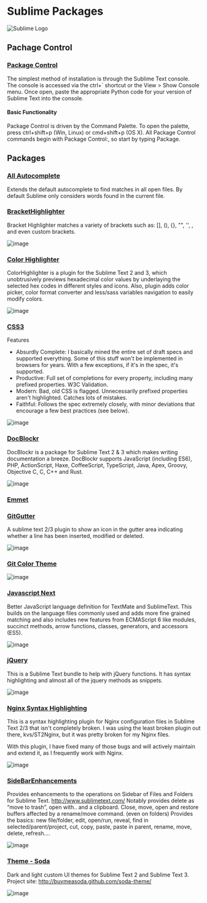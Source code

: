 # Sublime Packages


![Sublime Logo](http://static.grayghostvisuals.com/imgblog/st2-logo.png)


## Pachage Control


### [Package Control](https://packagecontrol.io/installation)

The simplest method of installation is through the Sublime Text console. The console is accessed via the ctrl+` shortcut or the View > Show Console menu. Once open, paste the appropriate Python code for your version of Sublime Text into the console.


#### Basic Functionality

Package Control is driven by the Command Palette. To open the palette, press ctrl+shift+p (Win, Linux) or cmd+shift+p (OS X). All Package Control commands begin with Package Control:, so start by typing Package.




## Packages


### [All Autocomplete](https://packagecontrol.io/packages/All%20Autocomplete)

Extends the default autocomplete to find matches in all open files.
By default Sublime only considers words found in the current file.



### [BracketHighlighter](https://packagecontrol.io/packages/BracketHighlighter)
Bracket Highlighter matches a variety of brackets such as: [], (), {}, "", '', <tag></tag>, and even custom brackets.

![image](https://packagecontrol.io/readmes/img/2c23129492d6d74b8f9139711578e9ad0d1115a0.png)




### [Color Highlighter](https://packagecontrol.io/packages/Color%20Highlighter)

ColorHighlighter is a plugin for the Sublime Text 2 and 3, which unobtrusively previews hexadecimal color values by underlaying the selected hex codes in different styles and icons. Also, plugin adds color picker, color format converter and less/sass variables navigation to easily modify colors.

![image](https://packagecontrol.io/readmes/img/69aa4c77d00ccb820f0bd59afea788cc6d5526b4.png)




### [CSS3](https://packagecontrol.io/packages/CSS3)
Features

* Absurdly Complete: I basically mined the entire set of draft specs and supported everything. Some of this stuff won't be implemented in browsers for years. With a few exceptions, if it's in the spec, it's supported.
* Productive: Full set of completions for every property, including many prefixed properties. W3C Validation.
* Modern: Bad, old CSS is flagged. Unnecessarily prefixed properties aren't highlighted. Catches lots of mistakes.
* Faithful: Follows the spec extremely closely, with minor deviations that encourage a few best practices (see below).


![image](https://packagecontrol.io/readmes/img/2aef9ff3fe8eba590cc5b869c83658ebaba9f42f.png)




### [DocBlockr](https://packagecontrol.io/packages/DocBlockr)
DocBlockr is a package for Sublime Text 2 & 3 which makes writing documentation a breeze. DocBlockr supports JavaScript (including ES6), PHP, ActionScript, Haxe, CoffeeScript, TypeScript, Java, Apex, Groovy, Objective C, C, C++ and Rust.

![image](https://packagecontrol.io/readmes/img/12d371d9da77769ad16d92450e7e4d200d093fd2.gif)



### [Emmet](https://packagecontrol.io/packages/Emmet)


### [GitGutter](https://packagecontrol.io/packages/GitGutter)
A sublime text 2/3 plugin to show an icon in the gutter area indicating whether a line has been inserted, modified or deleted.

![image](https://packagecontrol.io/readmes/img/cb42e7cddad0c04794b783742ee8f2085e95295a.png)



### [Git Color Theme](https://packagecontrol.io/packages/Github%20Color%20Theme)
![image](https://packagecontrol.io/readmes/img/98c549b1c59d88083d30e29598aa3ceed09f0f10.png)


### [Javascript Next](https://packagecontrol.io/packages/JavaScriptNext%20-%20ES6%20Syntax)
Better JavaScript language definition for TextMate and SublimeText. This builds on the language files commonly used and adds more fine grained matching and also includes new features from ECMAScript 6 like modules, succinct methods, arrow functions, classes, generators, and accessors (ES5).

![image](https://packagecontrol.io/readmes/img/99e3efd571ef62a2049377d61a93c2696dc7ba8a.png)




### [jQuery](https://packagecontrol.io/packages/jQuery)
This is a Sublime Text bundle to help with jQuery functions. It has syntax highlighting and almost all of the jquery methods as snippets.

![image](https://packagecontrol.io/readmes/img/a54553cc69a655fe47903fad40a11e8b9515054c.png)



### [Nginx Syntax Highlighting](https://packagecontrol.io/packages/nginx)
This is a syntax highlighting plugin for Nginx configuration files in Sublime Text 2/3 that isn't completely broken. I was using the least broken plugin out there, kvs/ST2Nginx, but it was pretty broken for my Nginx files.

With this plugin, I have fixed many of those bugs and will actively maintain and extend it, as I frequently work with Nginx.

![image](https://packagecontrol.io/readmes/img/f64eb590b6be267ed812da9a301ba7b2be577da6.png)



### [SideBarEnhancements](https://packagecontrol.io/packages/SideBarEnhancements)
Provides enhancements to the operations on Sidebar of Files and Folders for Sublime Text. http://www.sublimetext.com/
Notably provides delete as “move to trash”, open with.. and a clipboard.
Close, move, open and restore buffers affected by a rename/move command. (even on folders)
Provides the basics: new file/folder, edit, open/run, reveal, find in selected/parent/project, cut, copy, paste, paste in parent, rename, move, delete, refresh….

![image](https://packagecontrol.io/readmes/img/03c90c0ea60334ac957ab47f01d44900bea2ec03.png)



### [Theme - Soda](https://packagecontrol.io/packages/Theme%20-%20Soda)
Dark and light custom UI themes for Sublime Text 2 and Sublime Text 3.
Project site: http://buymeasoda.github.com/soda-theme/

![image](https://packagecontrol.io/readmes/img/47e19b997a2b138784f7a67fca66056e61744299.png)



















